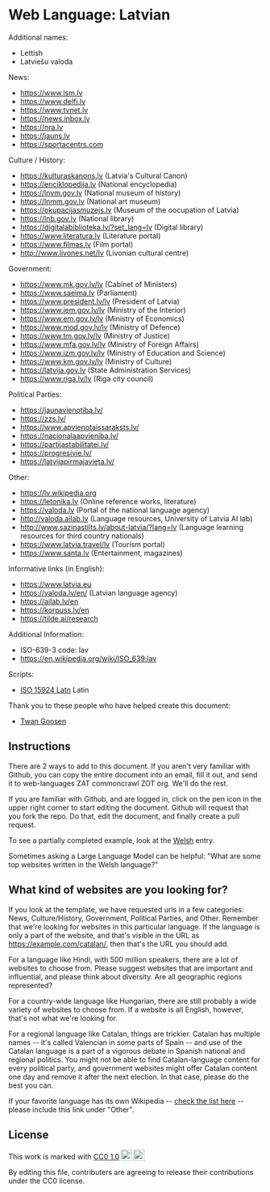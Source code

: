 # Web Language: Latvian

Additional names:
- Lettish
- Latviešu valoda

News:
- https://www.lsm.lv
- https://www.delfi.lv
- https://www.tvnet.lv
- https://news.inbox.lv
- https://nra.lv
- https://jauns.lv
- https://sportacentrs.com

Culture / History:
- https://kulturaskanons.lv (Latvia's Cultural Canon)
- https://enciklopedija.lv (National encyclopedia)
- https://lnvm.gov.lv (National museum of history)
- https://lnmm.gov.lv (National art museum)
- https://okupacijasmuzejs.lv (Museum of the oocupation of Latvia)
- https://lnb.gov.lv (National library)
- https://digitalabiblioteka.lv/?set_lang=lv (Digital library)
- https://www.literatura.lv (Literature portal)
- https://www.filmas.lv (Film portal)
- http://www.livones.net/lv (Livonian cultural centre)

Government:
- https://www.mk.gov.lv/lv (Cabinet of Ministers)
- https://www.saeima.lv (Parliament)
- https://www.president.lv/lv (President of Latvia)
- https://www.iem.gov.lv/lv (Ministry of the Interior)
- https://www.em.gov.lv/lv (Ministry of Economics)
- https://www.mod.gov.lv/lv (Ministry of Defence)
- https://www.tm.gov.lv/lv (Ministry of Justice)
- https://www.mfa.gov.lv/lv (Ministry of Foreign Affairs)
- https://www.izm.gov.lv/lv (Ministry of Education and Science)
- https://www.km.gov.lv/lv (Ministry of Culture)
- https://latvija.gov.lv (State Administration Services)
- https://www.riga.lv/lv (Riga city council)

Political Parties:
- https://jaunavienotiba.lv/
- https://zzs.lv/
- https://www.apvienotaissaraksts.lv/
- https://nacionalaapvieniba.lv/
- https://partijastabilitatei.lv/
- https://progresivie.lv/
- https://latvijapirmajavieta.lv/

Other:
- https://lv.wikipedia.org
- https://letonika.lv (Online reference works, literature)
- https://valoda.lv (Portal of the national language agency)
- http://valoda.ailab.lv (Language resources, University of Latvia AI lab)
- http://www.sazinastilts.lv/about-latvia/?lang=lv (Language learning resources for third country nationals)
- https://www.latvia.travel/lv (Tourism portal)
- https://www.santa.lv (Entertainment, magazines)

Informative links (in English):
- https://www.latvia.eu
- https://valoda.lv/en/ (Latvian language agency)
- https://ailab.lv/en
- https://korpuss.lv/en
- https://tilde.ai/research

Additional Information:
- ISO-639-3 code: lav
- https://en.wikipedia.org/wiki/ISO_639:lav

Scripts:
- <a href="https://en.wikipedia.org/wiki/ISO_15924">ISO 15924 Latn</a> Latin

Thank you to these people who have helped create this document:
- [Twan Goosen](https://github.com/twagoo)

## Instructions

There are 2 ways to add to this document. If you aren't very familiar
with Github, you can copy the entire document into an email, fill it
out, and send it to web-languages ZAT commoncrawl ZOT org. We'll do the rest.

If you are familiar with Github, and are logged in, click on the pen
icon in the upper right corner to start editing the document.
Github will request that you fork the repo. Do that, edit the
document, and finally create a pull request.

To see a partially completed example, look at the
[Welsh](../living/welsh.md) entry.

Sometimes asking a Large Language Model can be helpful: "What are some
top websites written in the Welsh language?"

## What kind of websites are you looking for?

If you look at the template, we have requested urls in a few
categories: News, Culture/History, Government, Political Parties, and
Other. Remember that we're looking for websites in this particular
language. If the language is only a part of the website, and that's
visible in the URL as https://example.com/catalan/, then that's the
URL you should add.

For a language like Hindi, with 500 million speakers, there are a lot
of websites to choose from. Please suggest websites that are important
and influential, and please think about diversity. Are all geographic
regions represented?

For a country-wide language like Hungarian, there are still probably a
wide variety of websites to choose from. If a website is all English,
however, that's not what we're looking for.

For a regional language like Catalan, things are trickier. Catalan has
multiple names -- it's called Valencian in some parts of Spain -- and
use of the Catalan language is a part of a vigorous debate in Spanish
national and regional politics. You might not be able to find
Catalan-language content for every political party, and government
websites might offer Catalan content one day and remove it after
the next election. In that case, please do the best you can.

If your favorite language has its own Wikipedia -- [check the list here](https://en.wikipedia.org/wiki/List_of_Wikipedias) --
please include this link under "Other".

## License

<p xmlns:cc="http://creativecommons.org/ns#" >This work is marked with <a href="https://creativecommons.org/publicdomain/zero/1.0/?ref=chooser-v1" target="_blank" rel="license noopener noreferrer" style="display:inline-block;">CC0 1.0<img style="height:22px!important;margin-left:3px;vertical-align:text-bottom;" src="https://mirrors.creativecommons.org/presskit/icons/cc.svg?ref=chooser-v1" alt=""><img style="height:22px!important;margin-left:3px;vertical-align:text-bottom;" src="https://mirrors.creativecommons.org/presskit/icons/zero.svg?ref=chooser-v1" alt=""></a></p>

By editing this file, contributers are agreeing to release their contributions under the CC0 license.
